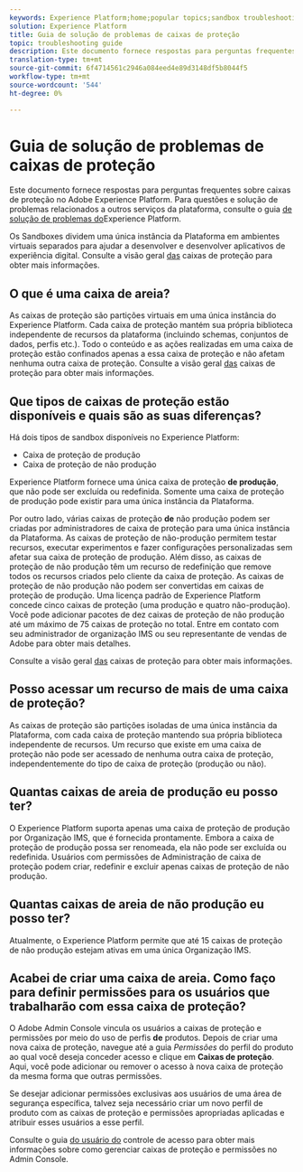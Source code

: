```yaml
---
keywords: Experience Platform;home;popular topics;sandbox troubleshooting
solution: Experience Platform
title: Guia de solução de problemas de caixas de proteção
topic: troubleshooting guide
description: Este documento fornece respostas para perguntas frequentes sobre caixas de proteção no Adobe Experience Platform.
translation-type: tm+mt
source-git-commit: 6f4714561c2946a084eed4e89d3148df5b8044f5
workflow-type: tm+mt
source-wordcount: '544'
ht-degree: 0%

---
```



# Guia de solução de problemas de caixas de proteção

Este documento fornece respostas para perguntas frequentes sobre caixas de proteção no Adobe Experience Platform. Para questões e solução de problemas relacionados a outros serviços da plataforma, consulte o guia [de solução de problemas do](../landing/troubleshooting.md)Experience Platform.

Os Sandboxes dividem uma única instância da Plataforma em ambientes virtuais separados para ajudar a desenvolver e desenvolver aplicativos de experiência digital. Consulte a visão geral [das](home.md) caixas de proteção para obter mais informações.

## O que é uma caixa de areia?

As caixas de proteção são partições virtuais em uma única instância do Experience Platform. Cada caixa de proteção mantém sua própria biblioteca independente de recursos da plataforma (incluindo schemas, conjuntos de dados, perfis etc.). Todo o conteúdo e as ações realizadas em uma caixa de proteção estão confinados apenas a essa caixa de proteção e não afetam nenhuma outra caixa de proteção. Consulte a visão geral [das](home.md) caixas de proteção para obter mais informações.

## Que tipos de caixas de proteção estão disponíveis e quais são as suas diferenças?

Há dois tipos de sandbox disponíveis no Experience Platform:

* Caixa de proteção de produção
* Caixa de proteção de não produção

Experience Platform fornece uma única caixa de proteção **de produção**, que não pode ser excluída ou redefinida. Somente uma caixa de proteção de produção pode existir para uma única instância da Plataforma.

Por outro lado, várias caixas de proteção **de** não produção podem ser criadas por administradores de caixa de proteção para uma única instância da Plataforma. As caixas de proteção de não-produção permitem testar recursos, executar experimentos e fazer configurações personalizadas sem afetar sua caixa de proteção de produção. Além disso, as caixas de proteção de não produção têm um recurso de redefinição que remove todos os recursos criados pelo cliente da caixa de proteção. As caixas de proteção de não produção não podem ser convertidas em caixas de proteção de produção. Uma licença padrão de Experience Platform concede cinco caixas de proteção (uma produção e quatro não-produção). Você pode adicionar pacotes de dez caixas de proteção de não produção até um máximo de 75 caixas de proteção no total. Entre em contato com seu administrador de organização IMS ou seu representante de vendas de Adobe para obter mais detalhes.

Consulte a visão geral [das](./home.md) caixas de proteção para obter mais informações.

## Posso acessar um recurso de mais de uma caixa de proteção?

As caixas de proteção são partições isoladas de uma única instância da Plataforma, com cada caixa de proteção mantendo sua própria biblioteca independente de recursos. Um recurso que existe em uma caixa de proteção não pode ser acessado de nenhuma outra caixa de proteção, independentemente do tipo de caixa de proteção (produção ou não).

## Quantas caixas de areia de produção eu posso ter?

O Experience Platform suporta apenas uma caixa de proteção de produção por Organização IMS, que é fornecida prontamente. Embora a caixa de proteção de produção possa ser renomeada, ela não pode ser excluída ou redefinida. Usuários com permissões de Administração de caixa de proteção podem criar, redefinir e excluir apenas caixas de proteção de não produção.

## Quantas caixas de areia de não produção eu posso ter?

Atualmente, o Experience Platform permite que até 15 caixas de proteção de não produção estejam ativas em uma única Organização IMS.

## Acabei de criar uma caixa de areia. Como faço para definir permissões para os usuários que trabalharão com essa caixa de proteção?

O Adobe Admin Console vincula os usuários a caixas de proteção e permissões por meio do uso de perfis **de** produtos. Depois de criar uma nova caixa de proteção, navegue até a guia _Permissões_ do perfil do produto ao qual você deseja conceder acesso e clique em **Caixas de proteção**. Aqui, você pode adicionar ou remover o acesso à nova caixa de proteção da mesma forma que outras permissões.

Se desejar adicionar permissões exclusivas aos usuários de uma área de segurança específica, talvez seja necessário criar um novo perfil de produto com as caixas de proteção e permissões apropriadas aplicadas e atribuir esses usuários a esse perfil.

Consulte o guia [do usuário do](../access-control/ui/overview.md) controle de acesso para obter mais informações sobre como gerenciar caixas de proteção e permissões no Admin Console.